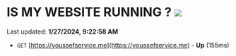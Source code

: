 # IS MY WEBSITE RUNNING ? [![](https://img.shields.io/static/v1?label=Sponsor&message=%E2%9D%A4&logo=GitHub&color=%23fe8e86)](https://github.com/sponsors/<username>)

Last updated: **1/27/2024, 9:22:58 AM**

- `GET` [https://youssefservice.me](https://youssefservice.me) - **Up** (155ms)
